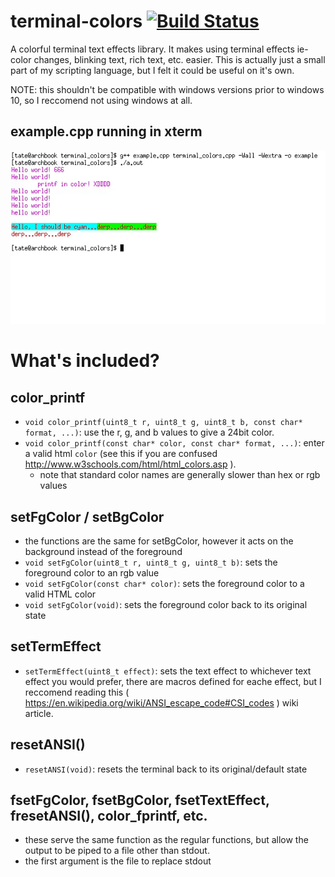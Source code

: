 # terminal-colors [![Build Status](https://travis-ci.org/dvtate/terminal-colors.svg?branch=master)](https://travis-ci.org/dvtate/terminal-colors)
A colorful terminal text effects library. It makes using terminal effects ie- color changes, blinking text, rich text, etc. easier. This is actually just a small part of my scripting language, but I felt it could be useful on it's own.

NOTE: this shouldn't be compatible with windows versions prior to windows 10, so I reccomend not using windows at all.
## example.cpp running in xterm <!-- update this plz-->
![example gif](demo.gif) 

# What's included?

## color_printf
  - `void color_printf(uint8_t r, uint8_t g, uint8_t b, const char* format, ...)`: use the r, g, and b values to give a 24bit color. 
  - `void color_printf(const char* color, const char* format, ...)`: enter a valid html `color` (see this if you are confused http://www.w3schools.com/html/html_colors.asp ).
    + note that standard color names are generally slower than hex or rgb values

## setFgColor / setBgColor 
  - the functions are the same for setBgColor, however it acts on the background instead of the foreground
  - `void setFgColor(uint8_t r, uint8_t g, uint8_t b)`: sets the foreground color to an rgb value
  - `void setFgColor(const char* color)`: sets the foreground color to a valid HTML color
  - `void setFgColor(void)`: sets the foreground color back to its original state

## setTermEffect
  - `setTermEffect(uint8_t effect)`: sets the text effect to whichever text effect you would prefer, there are macros defined for eache effect, but I reccomend reading this ( https://en.wikipedia.org/wiki/ANSI_escape_code#CSI_codes ) wiki article. 
  
## resetANSI()
  - `resetANSI(void)`: resets the terminal back to its original/default state

## fsetFgColor, fsetBgColor, fsetTextEffect, fresetANSI(), color_fprintf, etc.
  - these serve the same function as the regular functions, but allow the output to be piped to a file other than stdout.
  - the first argument is the file to replace stdout

